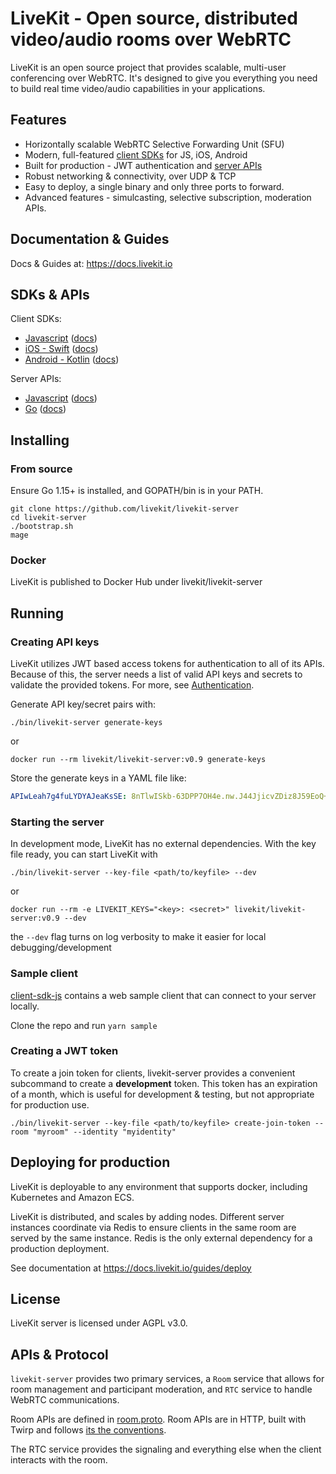 # LiveKit - Open source, distributed video/audio rooms over WebRTC

LiveKit is an open source project that provides scalable, multi-user conferencing over WebRTC. It's designed to give you everything you need to build real time video/audio capabilities in your applications.

## Features

- Horizontally scalable WebRTC Selective Forwarding Unit (SFU)
- Modern, full-featured [client SDKs](references/client-sdks.md) for JS, iOS, Android
- Built for production - JWT authentication and [server APIs](references/server-apis.md)
- Robust networking & connectivity, over UDP & TCP
- Easy to deploy, a single binary and only three ports to forward.
- Advanced features - simulcasting, selective subscription, moderation APIs.

## Documentation & Guides

Docs & Guides at: https://docs.livekit.io

## SDKs & APIs

Client SDKs:

- [Javascript](https://github.com/livekit/client-sdk-js) ([docs](https://docs.livekit.io/client-sdk-js/))
- [iOS - Swift](https://github.com/livekit/client-sdk-ios) ([docs](https://docs.livekit.io/client-sdk-ios/))
- [Android - Kotlin](https://github.com/livekit/client-sdk-android) ([docs](https://docs.livekit.io/client-sdk-android/))

Server APIs:

- [Javascript](https://github.com/livekit/server-api-js) ([docs](https://docs.livekit.io/server-api-js/))
- [Go](https://github.com/livekit/livekit-sdk-go) ([docs](https://pkg.go.dev/github.com/livekit/livekit-sdk-go))

## Installing

### From source

Ensure Go 1.15+ is installed, and GOPATH/bin is in your PATH.

```shell
git clone https://github.com/livekit/livekit-server
cd livekit-server
./bootstrap.sh
mage
```

### Docker

LiveKit is published to Docker Hub under livekit/livekit-server

## Running

### Creating API keys

LiveKit utilizes JWT based access tokens for authentication to all of its APIs.
Because of this, the server needs a list of valid API keys and secrets to validate the provided tokens. For more, see [Authentication](docs/authentication.md).

Generate API key/secret pairs with:

```shell
./bin/livekit-server generate-keys
```

or

```shell
docker run --rm livekit/livekit-server:v0.9 generate-keys
```

Store the generate keys in a YAML file like:

```yaml
APIwLeah7g4fuLYDYAJeaKsSE: 8nTlwISkb-63DPP7OH4e.nw.J44JjicvZDiz8J59EoQ+
```

### Starting the server

In development mode, LiveKit has no external dependencies. With the key file ready, you can start LiveKit with

```shell
./bin/livekit-server --key-file <path/to/keyfile> --dev
```

or

```shell
docker run --rm -e LIVEKIT_KEYS="<key>: <secret>" livekit/livekit-server:v0.9 --dev
```

the `--dev` flag turns on log verbosity to make it easier for local debugging/development

### Sample client

[client-sdk-js](https://github.com/livekit/client-sdk-js) contains a web sample client that can connect to your server locally.

Clone the repo and run `yarn sample`

### Creating a JWT token

To create a join token for clients, livekit-server provides a convenient subcommand to create a **development** token.
This token has an expiration of a month, which is useful for development & testing, but not appropriate for production use.

```shell
./bin/livekit-server --key-file <path/to/keyfile> create-join-token --room "myroom" --identity "myidentity"
```


## Deploying for production

LiveKit is deployable to any environment that supports docker, including Kubernetes and Amazon ECS.

LiveKit is distributed, and scales by adding nodes. Different server instances coordinate via Redis to ensure clients in the same room are served by the same instance. Redis is the only external dependency for a production deployment.

See documentation at https://docs.livekit.io/guides/deploy

## License

LiveKit server is licensed under AGPL v3.0.

## APIs & Protocol

`livekit-server` provides two primary services, a `Room` service that allows for room management and participant moderation, and `RTC` service to handle WebRTC communications.

Room APIs are defined in [room.proto](proto/room.proto). Room APIs are in HTTP, built with Twirp and follows [its the conventions](https://twitchtv.github.io/twirp/docs/routing.html).

The RTC service provides the signaling and everything else when the client interacts with the room.
